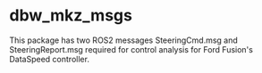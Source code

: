 # dbw_mkz_msgs

This package has two ROS2 messages SteeringCmd.msg and SteeringReport.msg required for control analysis for Ford Fusion's DataSpeed controller.
